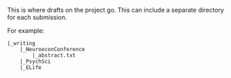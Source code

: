 This is where drafts on the project go. This can include a separate directory for each submission.

For example:

```
|_writing
    |_NeuroeconConference
        |_abstract.txt
    |_PsychSci
    |_ELife
```